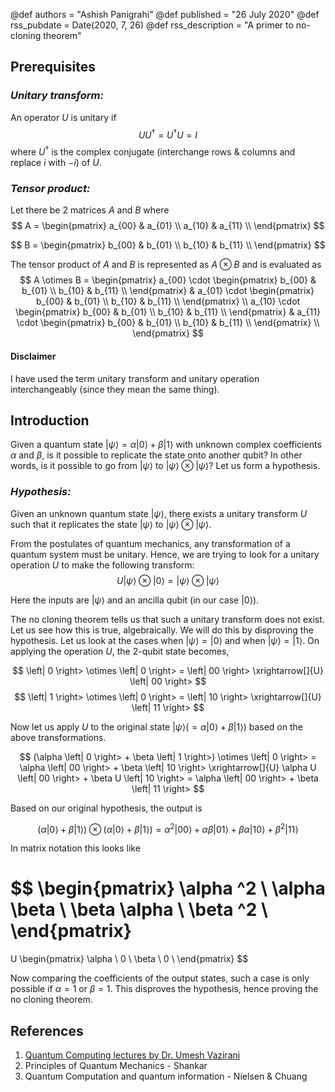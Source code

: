 @def authors = "Ashish Panigrahi"
@def published = "26 July 2020"
@def rss_pubdate = Date(2020, 7, 26)
@def rss_description = "A primer to no-cloning theorem"

## Prerequisites

### *Unitary transform:*
An operator $U$ is unitary if
$$
U U^\dagger = U^\dagger U = I
$$
where $U^\dagger$ is the complex conjugate (interchange rows & columns and replace $i$ with $-i$) of $U$.

### *Tensor product:*
Let there be 2 matrices $A$ and $B$ where
$$
A =
\begin{pmatrix}
a_{00} & a_{01} \\
a_{10} & a_{11} \\
\end{pmatrix}
$$

$$
B =
\begin{pmatrix}
b_{00} & b_{01} \\
b_{10} & b_{11} \\
\end{pmatrix}
$$

The tensor product of $A$ and $B$ is represented as $A \otimes B$ and is evaluated as
$$
A \otimes B =
\begin{pmatrix}
a_{00} \cdot
\begin{pmatrix}
b_{00} & b_{01} \\
b_{10} & b_{11} \\
\end{pmatrix}
&
a_{01} \cdot
\begin{pmatrix}
b_{00} & b_{01} \\
b_{10} & b_{11} \\
\end{pmatrix}
\\
a_{10} \cdot
\begin{pmatrix}
b_{00} & b_{01} \\
b_{10} & b_{11} \\
\end{pmatrix}
&
a_{11} \cdot
\begin{pmatrix}
b_{00} & b_{01} \\
b_{10} & b_{11} \\
\end{pmatrix}
\\
\end{pmatrix}
$$

#### Disclaimer
I have used the term unitary transform and unitary operation interchangeably (since they mean the same thing).

## Introduction
Given a quantum state $\left| \psi \right> = \alpha \left| 0 \right> + \beta \left| 1 \right>$ with unknown complex coefficients $\alpha$ and $\beta$, is it possible to replicate the state onto another qubit? In other words, is it possible to go from $\left| \psi \right>$ to $\left| \psi \right> \otimes \left| \psi \right>$? Let us form a hypothesis.

### *Hypothesis:*
Given an unknown quantum state $\left| \psi \right>$, there exists a unitary transform $U$ such that it replicates the state $\left| \psi \right>$ to $\left| \psi \right> \otimes \left| \psi \right>$.

From the postulates of quantum mechanics, any transformation of a quantum system must be unitary. Hence, we are trying to look for a unitary operation $U$ to make the following transform:
$$
U \left| \psi \right> \otimes \left| 0 \right> = \left| \psi \right> \otimes \left| \psi \right>
$$

Here the inputs are $\left| \psi \right>$ and an ancilla qubit (in our case $\left | 0 \right>$).

The no cloning theorem tells us that such a unitary transform does not exist. Let us see how this is true, algebraically. We will do this by disproving the hypothesis. Let us look at the cases when $\left| \psi \right> = \left| 0 \right>$ and when $\left| \psi \right> = \left| 1 \right>$. On applying the operation $U$, the 2-qubit state becomes,

$$
\left| 0 \right> \otimes \left| 0 \right> = \left| 00 \right> \xrightarrow[]{U} \left| 00 \right>
$$
$$
\left| 1 \right> \otimes \left| 0 \right> = \left| 10 \right> \xrightarrow[]{U} \left| 11 \right>
$$

Now let us apply $U$ to the original state $\left| \psi \right> (= \alpha \left| 0 \right> + \beta \left| 1 \right>)$ based on the above transformations.

$$
(\alpha \left| 0 \right> + \beta \left| 1 \right>) \otimes \left| 0 \right> = \alpha \left| 00 \right> + \beta \left| 10 \right> \xrightarrow[]{U} \alpha U \left| 00 \right> + \beta U \left| 10 \right> = \alpha \left| 00 \right> + \beta \left| 11 \right>
$$

Based on our original hypothesis, the output is

$$
(\alpha \left| 0 \right> + \beta \left| 1 \right>) \otimes (\alpha \left| 0 \right> + \beta \left| 1 \right>) = \alpha ^2 \left| 00 \right> + \alpha \beta \left| 01 \right> + \beta \alpha \left| 10 \right> + \beta ^2 \left| 11 \right>
$$

In matrix notation this looks like

$$
\begin{pmatrix}
\alpha ^2 \\
\alpha \beta \\
\beta \alpha \\
\beta ^2 \\
\end{pmatrix}
=
U
\begin{pmatrix}
\alpha \\
0 \\
\beta \\
0 \\
\end{pmatrix}
$$

Now comparing the coefficients of the output states, such a case is only possible if $\alpha = 1$ or $\beta = 1$. This disproves the hypothesis, hence proving the no cloning theorem.


## References

1. [Quantum Computing lectures by Dr. Umesh Vazirani](https://www.youtube.com/watch?v=1X7CDd1lvR0&list=PLXEJgM3ycgQW5ysL69uaEdPoof4it6seB)
2. Principles of Quantum Mechanics - Shankar
3. Quantum Computation and quantum information - Nielsen & Chuang
